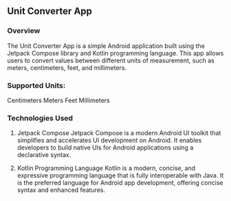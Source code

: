 ## Unit Converter App
### Overview
The Unit Converter App is a simple Android application built using the Jetpack Compose library and Kotlin programming language. This app allows users to convert values between different units of measurement, such as meters, centimeters, feet, and millimeters.

### Supported Units:
Centimeters
Meters
Feet
Millimeters

### Technologies Used
1. Jetpack Compose
Jetpack Compose is a modern Android UI toolkit that simplifies and accelerates UI development on Android. It enables developers to build native UIs for Android applications using a declarative syntax.

2. Kotlin Programming Language
Kotlin is a modern, concise, and expressive programming language that is fully interoperable with Java. It is the preferred language for Android app development, offering concise syntax and enhanced features.

